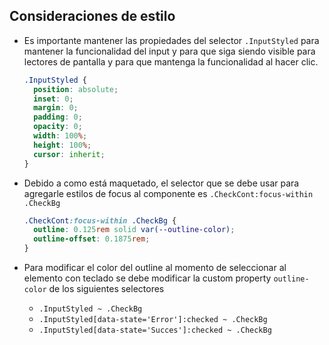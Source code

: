 ## Consideraciones de estilo

- Es importante mantener las propiedades del selector `.InputStyled` para mantener la funcionalidad del input y para que siga siendo visible para lectores de pantalla y para que mantenga la funcionalidad al hacer clic.

  ```css
  .InputStyled {
    position: absolute;
    inset: 0;
    margin: 0;
    padding: 0;
    opacity: 0;
    width: 100%;
    height: 100%;
    cursor: inherit;
  }
  ```

- Debido a como está maquetado, el selector que se debe usar para agregarle estilos de focus al componente es `.CheckCont:focus-within .CheckBg`

  ```css
  .CheckCont:focus-within .CheckBg {
    outline: 0.125rem solid var(--outline-color);
    outline-offset: 0.1875rem;
  }
  ```

- Para modificar el color del outline al momento de seleccionar al elemento con teclado se debe modificar la custom property `outline-color` de los siguientes selectores

  - `.InputStyled ~ .CheckBg`
  - `.InputStyled[data-state='Error']:checked ~ .CheckBg`
  - `.InputStyled[data-state='Succes']:checked ~ .CheckBg`
